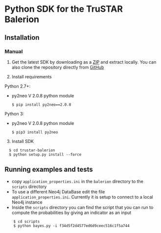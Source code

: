 # Python SDK for the TruSTAR Balerion 
  
## Installation

### Manual
1. Get the latest SDK by downloading as a [ZIP](https://github.com/trustar/trustar-balerion/archive/master.zip) and extract locally.  You can also clone the repository directly from [GitHub](https://github.com/trustar/trustar-balerion)

2. Install requirements

 Python 2.7+:
* py2neo V 2.0.8 python module

  ```shell
  $ pip install py2neo==2.0.8
  ``` 
  
 Python 3:
* py2neo V 2.0.8 python module

  ```shell
  $ pip3 install py2neo
  ``` 
  
3. Install SDK

  ```shell   
    $ cd trustar-balerion
    $ python setup.py install --force
   ```

## Running examples and tests
- copy `application_properties.ini` in the `balerion` directory to the `scripts` directory
- To use a different Neo4j DataBase edit the file `application_properties.ini`. Currently it is setup to connect to a 
local Neo4j instance
- Inside the `scripts` directory you can find the script that you can run to compute the probabilities by giving an indicator as an input

```shell
    $ cd scripts
    $ python bayes.py -i f34d5f2d4577ed6d9ceec516c1f5a744
```
